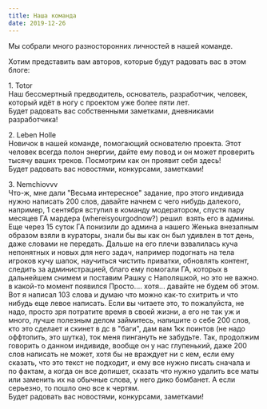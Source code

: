 ```yaml
---
title: Наша команда
date: 2019-12-26
---
```


Мы собрали много разносторонних личностей в нашей команде.

Хотим представить вам авторов, которые будут радовать вас в этом блоге:

1\. Totor‌  
Наш бессмертный предводитель, основатель, разработчик, человек, который идёт в ногу с проектом уже более пяти лет.  
Будет радовать вас собственными заметками, дневниками разработчика!

2\. Leben Holle  
Новичок в нашей команде, помогающий основателю проекта. Этот человек всегда полон энергии, дайте ему повод и он может проверить тысячу ваших треков. Посмотрим как он проявит себя здесь!  
Будет радовать вас новостями, конкурсами, заметками!

3\. Nemchiovvv‌  
Что-ж, мне дали "Весьма интересное" задание, про этого индивида нужно написать 200 слов, давайте начнем с чего нибудь далекого, например, 1 сентября вступил в команду модератором, спустя пару месяцев ГА мардера (whereisyourgodnow?) решил  взять его в админы. Еще через 15 суток ГА понизили до админа а нашего Женька внезапным образом взяли в кураторы, знали бы вы как он был удивлен в тот день, даже словами не передать. Дальше на его плечи взвалилась куча непонятных и новых для него задач, например подогнать на тела игроков кучу шапок, научиться чистить приватки, обновлять контент, следить за администрацией, благо ему помогали ГА, которых в дальнейшем снимем и поставим Рашку с Наполяшкой, но это не важно. в какой-то момент появился Просто.... хотя... давайте не будем об этом. Вот я написал 103 слова и думаю что можно как-то схитрить и что нибудь еще левое написать. Если вы читаете это, то пожалуйста, не надо, просто зря потратите время в своей жизни, а его не так уж и много, лучше полезным делом займитесь, напишите о себе 200 слов, кто это сделает и скинет в дс в "баги", дам вам 1кк поинтов (не надо оффтопить, это шутка), ток меня пингануть не забудьте. Так, продолжим говорить о данном индивиде, вообще он у нас глупенький, даже 200 слов написать не может, хотя бы не враждует ни с кем, если ему сказать, что это текст не подходит, и ему все нужно писать сначала и по фактам, а когда он все допишет, сказать что нужно удалить все маты или заменить их на обычные слова, у него дико бомбанет. А если серьезно, то пошло оно все к чертям.  
Будет радовать вас новостями, конкурсами, заметками!
